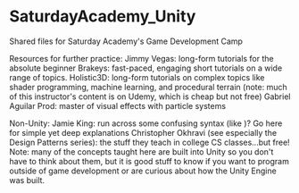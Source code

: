 # SaturdayAcademy_Unity
 Shared files for Saturday Academy's Game Development Camp

 Resources for further practice:
 Jimmy Vegas: long-form tutorials for the absolute beginner
 Brakeys: fast-paced, engaging short tutorials on a wide range of topics.
 Holistic3D: long-form tutorials on complex topics like shader programming, machine learning, and procedural terrain
 (note: much of this instructor's content is on Udemy, which is cheap but not free)
 Gabriel Aguilar Prod: master of visual effects with particle systems

Non-Unity:
Jamie King: run across some confusing syntax (like <T>)? Go here for simple yet deep explanations
Christopher Okhravi (see especially the Design Patterns series): the stuff they teach in college CS classes...but free!
Note: many of the concepts taught here are built into Unity so you don't have to think about them, but it is good stuff 
to know if you want to program outside of game development or are curious about how the Unity Engine was built.



